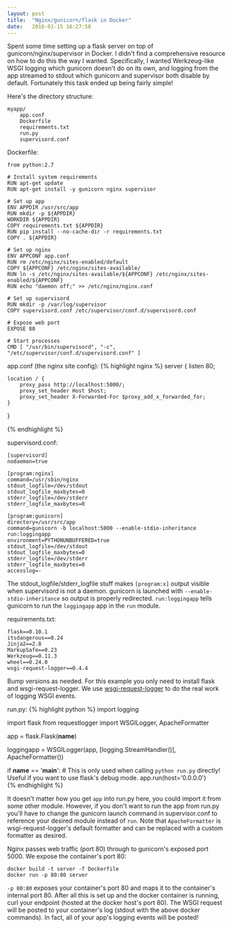 ```yaml
---
layout: post
title:  "Nginx/gunicorn/flask in Docker"
date:   2016-01-15 16:27:58
---
```

Spent some time setting up a flask server on top of gunicorn/nginx/supervisor in Docker. I didn't find a comprehensive resource on how to do this the way I wanted. Specifically, I wanted Werkzeug-like WSGI logging which gunicorn doesn't do on its own, and logging from the app streamed to stdout which gunicorn and supervisor both disable by default. Fortunately this task ended up being fairly simple!

Here's the directory structure:

	myapp/
		app.conf
		Dockerfile
		requirements.txt
		run.py
		supervisord.conf

Dockerfile:

	from python:2.7

	# Install system requirements
	RUN apt-get update
	RUN apt-get install -y gunicorn nginx supervisor

	# Set up app
	ENV APPDIR /usr/src/app
	RUN mkdir -p ${APPDIR}
	WORKDIR ${APPDIR}
	COPY requirements.txt ${APPDIR}
	RUN pip install --no-cache-dir -r requirements.txt
	COPY . ${APPDIR}

	# Set up nginx
	ENV APPCONF app.conf
	RUN rm /etc/nginx/sites-enabled/default
	COPY ${APPCONF} /etc/nginx/sites-available/
	RUN ln -s /etc/nginx/sites-available/${APPCONF} /etc/nginx/sites-enabled/${APPCONF}
	RUN echo "daemon off;" >> /etc/nginx/nginx.conf

	# Set up supervisord
	RUN mkdir -p /var/log/supervisor
	COPY supervisord.conf /etc/supervisor/conf.d/supervisord.conf

	# Expose web port
	EXPOSE 80

	# Start processes
	CMD [ "/usr/bin/supervisord", "-c", "/etc/supervisor/conf.d/supervisord.conf" ]

app.conf (the nginx site config):
{% highlight nginx %}
server {
    listen      80;

    location / {
        proxy_pass http://localhost:5000/;
        proxy_set_header Host $host;
        proxy_set_header X-Forwarded-For $proxy_add_x_forwarded_for;
    }
}

{% endhighlight %}

supervisord.conf:

	[supervisord]
	nodaemon=true

	[program:nginx]
	command=/usr/sbin/nginx
	stdout_logfile=/dev/stdout
	stdout_logfile_maxbytes=0
	stderr_logfile=/dev/stderr
	stderr_logfile_maxbytes=0

	[program:gunicorn]
	directory=/usr/src/app
	command=gunicorn -b localhost:5000 --enable-stdio-inheritance run:loggingapp
	environment=PYTHONUNBUFFERED=true
	stdout_logfile=/dev/stdout
	stdout_logfile_maxbytes=0
	stderr_logfile=/dev/stderr
	stderr_logfile_maxbytes=0
	accesslog=-

The stdout_logfile/stderr_logfile stuff makes `[program:x]` output visible when supervisord is not a daemon. gunicorn is launched with `--enable-stdio-inheritance` so output is properly redirected. `run:loggingapp` tells gunicorn to run the `loggingapp` app in the `run` module.

requirements.txt:

	flask==0.10.1
	itsdangerous==0.24
	Jinja2==2.8
	MarkupSafe==0.23
	Werkzeug==0.11.3
	wheel==0.24.0
	wsgi-request-logger==0.4.4

Bump versions as needed. For this example you only need to install flask and wsgi-request-logger. We use [wsgi-request-logger](https://github.com/pklaus/wsgi-request-logger) to do the real work of logging WSGI events.

run.py:
{% highlight python %}
import logging

import flask
from requestlogger import WSGILogger, ApacheFormatter

app = flask.Flask(__name__)

loggingapp = WSGILogger(app, [logging.StreamHandler()], ApacheFormatter())

if __name__ == '__main__':
    # This is only used when calling `python run.py` directly! Useful if you want to use flask's debug mode.
    app.run(host='0.0.0.0')  
{% endhighlight %}

It doesn't matter how you get `app` into run.py here, you could import it from some other module. However, if you don't want to run the app from run.py you'll have to change the gunicorn launch command in supervisor.conf to reference your desired module instead of `run`. Note that `ApacheFormatter` is wsgi-request-logger's default formatter and can be replaced with a custom formatter as desired.

Nginx passes web traffic (port 80) through to gunicorn's exposed port 5000. We expose the container's port 80:

	docker build -t server -f Dockerfile
	docker run -p 80:80 server

`-p 80:80` exposes your container's port 80 and maps it to the container's internal port 80. After all this is set up and the docker container is running, curl your endpoint (hosted at the docker host's port 80). The WSGI request will be posted to your container's log (stdout with the above docker commands). In fact, all of your app's logging events will be posted!
